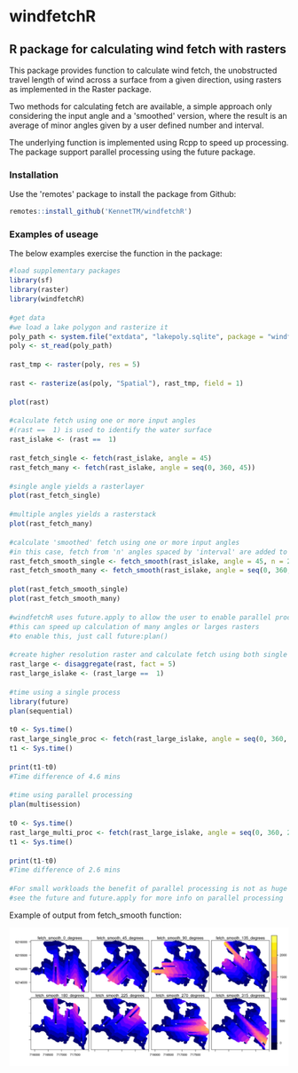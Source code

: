 # windfetchR

## R package for calculating wind fetch with rasters

This package provides function to calculate wind fetch, the unobstructed travel length of wind across a surface from a given direction, using rasters as implemented in the Raster package. 

Two methods for calculating fetch are available, a simple approach only considering the input angle and a 'smoothed' version, where the result is an average of minor angles given by a user defined number and interval.

The underlying function is implemented using Rcpp to speed up processing. The package support parallel processing using the future package.

### Installation

Use the 'remotes' package to install the package from Github:

```r
remotes::install_github('KennetTM/windfetchR')
```

### Examples of useage

The below examples exercise the function in the package:

```r
#load supplementary packages
library(sf)
library(raster)
library(windfetchR)

#get data
#we load a lake polygon and rasterize it
poly_path <- system.file("extdata", "lakepoly.sqlite", package = "windfetchR")
poly <- st_read(poly_path)

rast_tmp <- raster(poly, res = 5)

rast <- rasterize(as(poly, "Spatial"), rast_tmp, field = 1)

plot(rast)

#calculate fetch using one or more input angles
#(rast ==  1) is used to identify the water surface
rast_islake <- (rast ==  1)

rast_fetch_single <- fetch(rast_islake, angle = 45)
rast_fetch_many <- fetch(rast_islake, angle = seq(0, 360, 45))

#single angle yields a rasterlayer
plot(rast_fetch_single)

#multiple angles yields a rasterstack
plot(rast_fetch_many)

#calculate 'smoothed' fetch using one or more input angles
#in this case, fetch from 'n' angles spaced by 'interval' are added to each side of 'angle' and the final fetch an average of these
rast_fetch_smooth_single <- fetch_smooth(rast_islake, angle = 45, n = 2, interval = 2)
rast_fetch_smooth_many <- fetch_smooth(rast_islake, angle = seq(0, 360, 45), n = 2, interval = 2)

plot(rast_fetch_smooth_single)
plot(rast_fetch_smooth_many)

#windfetchR uses future.apply to allow the user to enable parallel processing
#this can speed up calculation of many angles or larges rasters
#to enable this, just call future:plan()

#create higher resolution raster and calculate fetch using both single and multi processing
rast_large <- disaggregate(rast, fact = 5)
rast_large_islake <- (rast_large ==  1)

#time using a single process
library(future)
plan(sequential)

t0 <- Sys.time()
rast_large_single_proc <- fetch(rast_large_islake, angle = seq(0, 360, 22.5))
t1 <- Sys.time()

print(t1-t0)
#Time difference of 4.6 mins

#time using parallel processing
plan(multisession)

t0 <- Sys.time()
rast_large_multi_proc <- fetch(rast_large_islake, angle = seq(0, 360, 22.5))
t1 <- Sys.time()

print(t1-t0)
#Time difference of 2.6 mins

#For small workloads the benefit of parallel processing is not as huge
#see the future and future.apply for more info on parallel processing
```

Example of output from fetch_smooth function:

![Example fetch raster](https://github.com/KennethTM/windfetchR/blob/main/test/example_img.png)
